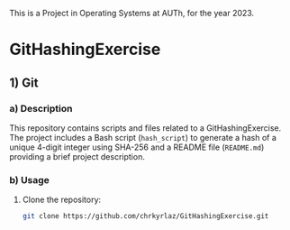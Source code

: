 This is a Project in Operating Systems at AUTh, for the year 2023.

# GitHashingExercise

## 1) Git

### a) Description
This repository contains scripts and files related to a GitHashingExercise. The project includes a Bash script (`hash_script`) to generate a hash of a unique 4-digit integer using SHA-256 and a README file (`README.md`) providing a brief project description.

### b) Usage
1. Clone the repository:
   ```bash
   git clone https://github.com/chrkyrlaz/GitHashingExercise.git
